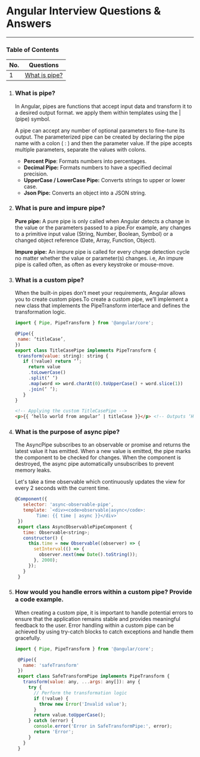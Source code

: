 # Angular Interview Questions & Answers

---

### Table of Contents

| No. | Questions |
|---- | ---------
|1 | [What is pipe?](#)|


1. ### What is pipe?
    In Angular, pipes are functions that accept input data and transform it to a desired output format. we apply them within templates using the | (pipe) symbol.

    A pipe can accept any number of optional parameters to fine-tune its output. The parameterized pipe can be created by declaring the pipe name with a colon ( : ) and then the parameter value. If the pipe accepts multiple parameters, separate the 
    values with colons.

    - **Percent Pipe**: Formats numbers into percentages.
    - **Decimal Pipe:** Formats numbers to have a specified decimal precision.
    - **UpperCase / LowerCase Pipe:** Converts strings to upper or lower case.
    - **Json Pipe:** Converts an object into a JSON string.

2. ### What is pure and impure pipe?
    **Pure pipe:** A pure pipe is only called when Angular detects a change in the value or the parameters passed to a pipe.For example, any changes to a primitive input value (String, Number, Boolean, Symbol) or a changed object reference (Date,          Array, Function, Object).

    **Impure pipe:** An impure pipe is called for every change detection cycle no matter whether the value or parameter(s) changes. i.e, An impure pipe is called often, as often as every keystroke or mouse-move.
    
3. ### What is a custom pipe?
    When the built-in pipes don’t meet your requirements, Angular allows you to create custom pipes.To create a custom pipe, we’ll implement a new class that implements the PipeTransform interface and defines the transformation logic.

    ```javascript
    import { Pipe, PipeTransform } from '@angular/core';
    
    @Pipe({
     name: ‘titleCase’,
    })
    export class TitleCasePipe implements PipeTransform {
     transform(value: string): string {
       if (!value) return ‘’;
         return value
         .toLowerCase()
         .split(‘ ‘)
         .map(word => word.charAt(0).toUpperCase() + word.slice(1))
         .join(‘ ‘);
       }
    }
    ```

    ```Html
    <!-- Applying the custom TitleCasePipe -->
    <p>{{ ‘hello world from angular’ | titleCase }}</p> <!-- Outputs ‘Hello World From Angular’ >
    ```
4. ### What is the purpose of async pipe?
    The AsyncPipe subscribes to an observable or promise and returns the latest value it has emitted. When a new value is emitted, the pipe marks the component to be checked for changes. When the component is destroyed, the async pipe automatically unsubscribes to prevent memory leaks.

    Let's take a time observable which continuously updates the view for every 2 seconds with the current time.

   ```javascript
   @Component({
      selector: 'async-observable-pipe',
      template: `<div><code>observable|async</code>:
           Time: {{ time | async }}</div>`
    })
    export class AsyncObservablePipeComponent {
      time: Observable<string>;
      constructor() {
        this.time = new Observable((observer) => {
          setInterval(() => {
            observer.next(new Date().toString());
          }, 2000);
        });
      }
    }
   ```
5. ### How would you handle errors within a custom pipe? Provide a code example.
    When creating a custom pipe, it is important to handle potential errors to ensure that the application remains stable and provides meaningful feedback to the user. Error handling within a custom pipe can be achieved by using try-catch blocks to        catch exceptions and handle them gracefully.

   ```javascript
   import { Pipe, PipeTransform } from '@angular/core';

    @Pipe({
      name: 'safeTransform'
    })
    export class SafeTransformPipe implements PipeTransform {
      transform(value: any, ...args: any[]): any {
        try {
          // Perform the transformation logic
          if (!value) {
            throw new Error('Invalid value');
          }
          return value.toUpperCase();
        } catch (error) {
          console.error('Error in SafeTransformPipe:', error);
          return 'Error';
        }
      }
    }
   ```
